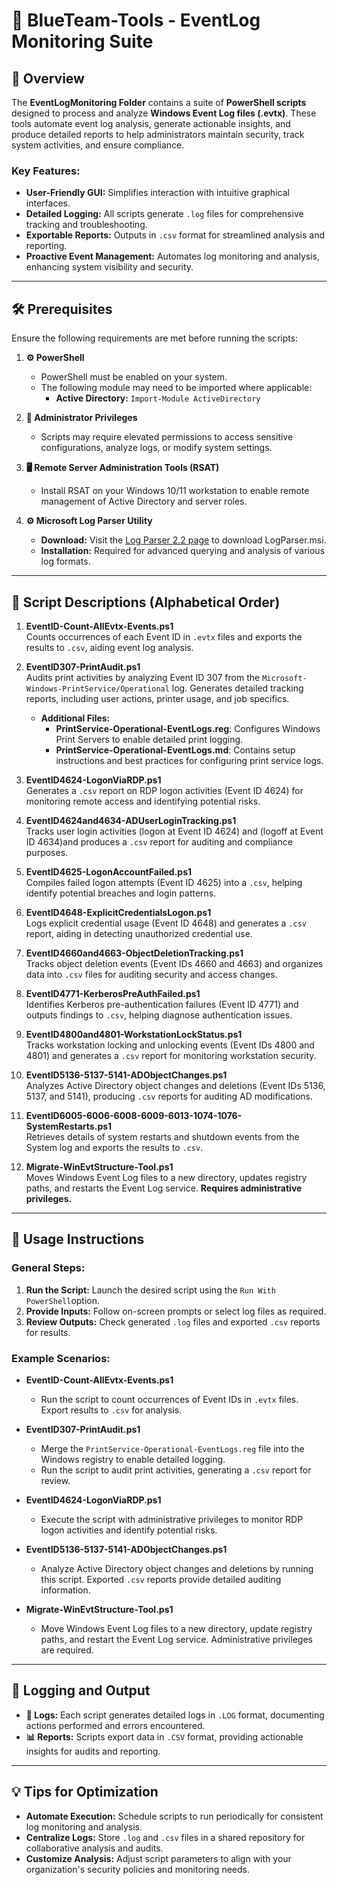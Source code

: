 # 🔵 BlueTeam-Tools - EventLog Monitoring Suite

## 📝 Overview

The **EventLogMonitoring Folder** contains a suite of **PowerShell scripts** designed to process and analyze **Windows Event Log files (.evtx)**. These tools automate event log analysis, generate actionable insights, and produce detailed reports to help administrators maintain security, track system activities, and ensure compliance.

### Key Features:
- **User-Friendly GUI:** Simplifies interaction with intuitive graphical interfaces.  
- **Detailed Logging:** All scripts generate `.log` files for comprehensive tracking and troubleshooting.  
- **Exportable Reports:** Outputs in `.csv` format for streamlined analysis and reporting.  
- **Proactive Event Management:** Automates log monitoring and analysis, enhancing system visibility and security.

---

## 🛠️ Prerequisites

Ensure the following requirements are met before running the scripts:

1. **⚙️ PowerShell**
   - PowerShell must be enabled on your system.
   - The following module may need to be imported where applicable:
     - **Active Directory:** `Import-Module ActiveDirectory`

2. **🔑 Administrator Privileges**
   - Scripts may require elevated permissions to access sensitive configurations, analyze logs, or modify system settings.

3. **🖥️ Remote Server Administration Tools (RSAT)**
   - Install RSAT on your Windows 10/11 workstation to enable remote management of Active Directory and server roles.

4. **⚙️ Microsoft Log Parser Utility**  
   - **Download:** Visit the [Log Parser 2.2 page](https://www.microsoft.com/en-us/download/details.aspx?id=24659) to download LogParser.msi.  
   - **Installation:** Required for advanced querying and analysis of various log formats.

---

## 📄 Script Descriptions (Alphabetical Order)

1. **EventID-Count-AllEvtx-Events.ps1**  
   Counts occurrences of each Event ID in `.evtx` files and exports the results to `.csv`, aiding event log analysis.

2. **EventID307-PrintAudit.ps1**  
   Audits print activities by analyzing Event ID 307 from the `Microsoft-Windows-PrintService/Operational` log. Generates detailed tracking reports, including user actions, printer usage, and job specifics.  

   - **Additional Files:**  
     - **PrintService-Operational-EventLogs.reg**: Configures Windows Print Servers to enable detailed print logging.  
     - **PrintService-Operational-EventLogs.md**: Contains setup instructions and best practices for configuring print service logs.

3. **EventID4624-LogonViaRDP.ps1**  
   Generates a `.csv` report on RDP logon activities (Event ID 4624) for monitoring remote access and identifying potential risks.

4. **EventID4624and4634-ADUserLoginTracking.ps1**  
   Tracks user login activities (logon at Event ID 4624) and (logoff at Event ID 4634)and produces a `.csv` report for auditing and compliance purposes.

5. **EventID4625-LogonAccountFailed.ps1**  
   Compiles failed logon attempts (Event ID 4625) into a `.csv`, helping identify potential breaches and login patterns.

6. **EventID4648-ExplicitCredentialsLogon.ps1**  
   Logs explicit credential usage (Event ID 4648) and generates a `.csv` report, aiding in detecting unauthorized credential use.

7. **EventID4660and4663-ObjectDeletionTracking.ps1**  
   Tracks object deletion events (Event IDs 4660 and 4663) and organizes data into `.csv` files for auditing security and access changes.

8. **EventID4771-KerberosPreAuthFailed.ps1**  
   Identifies Kerberos pre-authentication failures (Event ID 4771) and outputs findings to `.csv`, helping diagnose authentication issues.

9. **EventID4800and4801-WorkstationLockStatus.ps1**  
   Tracks workstation locking and unlocking events (Event IDs 4800 and 4801) and generates a `.csv` report for monitoring workstation security.

10. **EventID5136-5137-5141-ADObjectChanges.ps1**  
    Analyzes Active Directory object changes and deletions (Event IDs 5136, 5137, and 5141), producing `.csv` reports for auditing AD modifications.

11. **EventID6005-6006-6008-6009-6013-1074-1076-SystemRestarts.ps1**  
    Retrieves details of system restarts and shutdown events from the System log and exports the results to `.csv`.

12. **Migrate-WinEvtStructure-Tool.ps1**  
    Moves Windows Event Log files to a new directory, updates registry paths, and restarts the Event Log service. **Requires administrative privileges.**

---

## 🚀 Usage Instructions

### General Steps:
1. **Run the Script:** Launch the desired script using the `Run With PowerShell`option.  
2. **Provide Inputs:** Follow on-screen prompts or select log files as required.  
3. **Review Outputs:** Check generated `.log` files and exported `.csv` reports for results.

### Example Scenarios:

- **EventID-Count-AllEvtx-Events.ps1**  
   - Run the script to count occurrences of Event IDs in `.evtx` files. Export results to `.csv` for analysis.

- **EventID307-PrintAudit.ps1**  
   - Merge the `PrintService-Operational-EventLogs.reg` file into the Windows registry to enable detailed logging.  
   - Run the script to audit print activities, generating a `.csv` report for review.

- **EventID4624-LogonViaRDP.ps1**  
   - Execute the script with administrative privileges to monitor RDP logon activities and identify potential risks.

- **EventID5136-5137-5141-ADObjectChanges.ps1**  
   - Analyze Active Directory object changes and deletions by running this script. Exported `.csv` reports provide detailed auditing information.

- **Migrate-WinEvtStructure-Tool.ps1**  
   - Move Windows Event Log files to a new directory, update registry paths, and restart the Event Log service. Administrative privileges are required.

---

## 📝 Logging and Output

- **📄 Logs:** Each script generates detailed logs in `.LOG` format, documenting actions performed and errors encountered.  
- **📊 Reports:** Scripts export data in `.CSV` format, providing actionable insights for audits and reporting.

---

## 💡 Tips for Optimization

- **Automate Execution:** Schedule scripts to run periodically for consistent log monitoring and analysis.  
- **Centralize Logs:** Store `.log` and `.csv` files in a shared repository for collaborative analysis and audits.  
- **Customize Analysis:** Adjust script parameters to align with your organization's security policies and monitoring needs.
